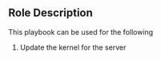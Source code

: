 ## Role Description

This playbook can be used for the following

1) Update the kernel for the server

